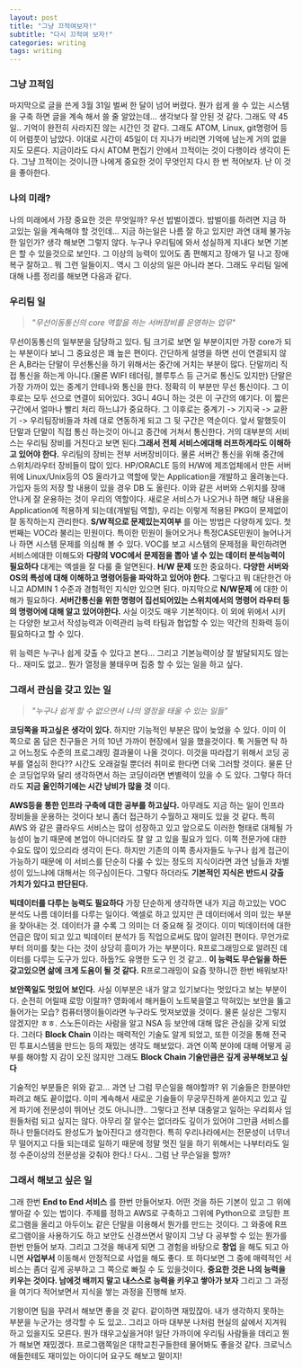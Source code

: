 ```yaml
---
layout: post
title: "그냥 끄적여보자!"
subtitle: "다시 끄적여 보자!"
categories: writing
tags: writing
---
```


### 그냥 끄적임
 마지막으로 글을 쓴게 3월 31일 벌써 한 달이 넘어 버렸다. 뭔가 쉽게 쓸 수 있는 시스템을 구축 하면 글을 계속 해서 쓸 줄 알았는데... 생각보다 잘 안된 것 같다.
그래도 약 45일.. 기억이 완전히 사라지진 않는 시간인 것 같다. 그래도 ATOM, Linux, git명령어 등이 어렴풋이 남았다. 이대로 시간이 45일이 더 지나가 버리면 기억에 남는게 거의 없을지도 모른다. 지금이라도 다시 ATOM 편집기 안에서 끄적이는 것이 다행이라 생각이 든다.
그냥 끄적이는 것이니깐 나에게 중요한 것이 무엇인지 다시 한 번 적어보자. 난 이 것을 좋아한다.

### 나의 미래?
나의 미래에서 가장 중요한 것은 무엇일까? 우선 밥벌이겠다.
밥벌이를 하려면 지금 하고있는 일을 계속해야 할 것인데... 지금 하는일은 나름 잘 하고 있지만 과연 대체 불가능한 일인가? 생각 해보면 그렇지 않다. 누구나 우리팀에 와서 성실하게 지내다 보면 기본은 할 수 있을것으로 보인다. 그 이상의 능력이 있어도 좀 편해지고 장애가 덜 나고 장애복구 잘하고.. 뭐 그런 일들이지.. 역시 그 이상의 일은 아니라 본다. 그래도 우리팀 일에 대해 나름 정리를 해보면 다음과 같다.

### 우리팀 일
> _"무선이동통신의 core 역할을 하는 서버장비를 운영하는 업무"_

무선이동통신의 일부분을 담당하고 있다. 팀 크기로 보면 일 부분이지만 가장 core가 되는 부분이다 보니 그 중요성은 꽤 높은 편이다. 간단하게 설명을 하면 선이 연결되지 않은 A,B라는 단말이 무선통신을 하기 위해서는 중간에 거치는 부분이 많다. 단말끼리 직접 통신을 하는게 아니다.(물론 WIFI 테더링, 블루투스 등 근거로 통신도 있지만) 단말은 가장 가까이 있는 중계기 안테나와 통신을 한다. 정확히 이 부분만 무선 통신이다. 그 이후로는 모두 선으로 연결이 되어있다. 3G니 4G니 하는 것은 이 구간의 얘기다. 이 짧은 구간에서 얼마나 빨리 처리 하느냐가 중요하다. 그 이후로는 중계기 -> 기지국 -> 교환기 -> 우리팀장비들과 차례 대로 연동하게 되고 그 뒷 구간은 역순이다. 앞서 말했듯이 단말과 단말이 직접 통신 하는것이 아니고 중간에 거쳐서 통신한다. 거의 대부분의 서비스는 우리팀 장비를 거친다고 보면 된다.**그래서 전체 서비스에대해 러프하게라도 이해하고 있어야 한다.**
우리팀의 장비는 전부 서버장비이다. 물론 서버간 통신을 위해 중간에 스위치/라우터 장비들이 많이 있다. HP/ORACLE 등의 H/W에 제조업체에서 만든 서버위에 Linux/Unix등의 OS 올라가고 역할에 맞는 Application을 개발하고 올려놓는다. 가입자 등의 저장 할 내용이 있을 경우 DB 도 올린다. 이와 같은 서버와 스위치를 장애 안나게 잘 운용하는 것이 우리의 역할이다. 새로운 서비스가 나오거나 하면 해당 내용을 Application에 적용하게 되는데(개발팀 역할), 우리는 이렇게 적용된 PKG이 문제없이 잘 동작하는지 관리한다. **S/W적으로 문제있는지여부** 를 아는 방법은 다양하게 있다. 첫번째는 VOC라 불리는 민원이다. 특이한 민원이 들어오거나 특정CASE민원이 늘어나거나 하면 시스템 문제를 의심해 볼 수 있다. VOC를 보고 시스템의 문제점을 확인하려면 서비스에대한 이해도와 **다량의 VOC에서 문제점을 뽑아 낼 수 있는 데이터 분석능력이 필요하다** 대게는 엑셀을 잘 다룰 줄 알면된다. **H/W 문제** 또한 중요하다. **다양한 서버와 OS의 특성에 대해 이해하고 명령어등을 파악하고 있어야 한다.** 그렇다고 뭐 대단한건 아니고 ADMIN 1 수준과 경험적인 지식만 있으면 된다. 마지막으로 **N/W문제** 에 대한 이해가 필요하다. **서버간통신을 위한 명령어 집선되어있는 스위치에서의 명령어 라우터 등의 명령어에 대해 알고 있어야한다.** 사실 이것도 매우 기본적이다.
이 외에 위에서 시키는 다양한 보고서 작성능력과 이력관리 능력 타팀과 협업할 수 있는 약간의 친화력 등이 필요하다고 할 수 있다.

위 능력은 누구나 쉽게 갖출 수 있다고 본다... 그리고 기본능력이상 잘 발달되지도 않는다.. 재미도 없고.. 뭔가 열정을 불태우며 집중 할 수 있는 일을 하고 싶다.

### 그래서 관심을 갖고 있는 일
> _"누구나 쉽게 할 수 없으면서 나의 열정을 태울 수 있는 일들"_

**코딩쪽을 파고싶은 생각이 있다.** 하지만 기능적인 부분은 많이 늦었을 수 있다. 이미 이쪽으로 몸 담은 친구들은 거의 10년 가까이 현장에서 일을 했을것이다. 툭 거들면 탁 하고 어느정도 수준의 프로그래밍 결과물이 나올 것이다. 이것을 따라잡기 위해서 코딩 공부를 열심히 한다?? 시간도 오래걸릴 뿐더러 취미로 한다면 더욱 그러할 것이다. 물론 단순 코딩업무와 달리 생각하면서 하는 코딩이라면 변별력이 있을 수 도 있다. 그렇다 하더라도 **지금 올인하기에는 시간 낭비가 많을 것** 이다.

**AWS등을 통한 인프라 구축에 대한 공부를 하고싶다.** 아무래도 지금 하는 일이 인프라 장비들을 운용하는 것이다 보니 좀더 접근하기 수월하고 재미도 있을 것 같다. 특히 AWS 와 같은 클라우드 서비스는 많이 성장하고 있고 앞으로도 이러한 형태로 대체될 가능성이 높기 때문에 본업이 아니더라도 잘 알 고 있을 필요가 있다. 이쪽 전문가에 대한 수요도 많이 있으리라 생각이 든다. 하지만 기존의 이쪽 종사자들도 누구나 쉽게 접근이 가능하기 때문에 이 서비스를 단순히 다룰 수 있는 정도의 지식이라면 과연 남들과 차별성이 있느냐에 대해서는 의구심이든다. 그렇다 하더라도 **기본적인 지식은 반드시 갖출 가치가 있다고 판단된다.**

**빅데이터를 다루는 능력도 필요하다** 가장 단순하게 생각하면 내가 지금 하고있는 VOC분석도 나름 데이터를 다루는 일이다. 엑셀로 하고 있지만 큰 데이터에서 의미 있는 부분을 찾아내는 것. 데이터가 클 수록 그 의미는 더 중요해 질 것이다. 이미 빅데이터에 대한 언급은 많이 되고 있고 빅데이터 분석가 등 직업으로써도 많이 알려진 편이다. 무언가로부터 의미를 찾는 다는 것이 상당히 흥미가 가는 부분이다. R프로그래밍으로 알려진 데이터를 다루는 도구가 있다. 하둡?도 유명한 도구 인 것 같고.. **이 능력도 무슨일을 하든 갖고있으면 삶에 크게 도움이 될 것 같다.** R프로그래밍이 요즘 핫하니깐 한번 배워보자!

**보안쪽일도 멋있어 보인다.** 사실 이부분은 내가 알고 있기보다는 멋있다고 보는 부분이다. 순전히 어릴때 로망 이랄까? 영화에서 해커들이 노트북을열고 막혀있는 보안을 뚫고 들어가는 모습? 컴퓨터쟁이들이라면 누구라도 멋져보였을 것이다. 물론 실상은 그렇지 않겠지만 ㅎㅎ. 스노든이라는 사람을 알고 NSA 등 보안에 대해 많은 관심을 갖게 되었다. 그러다 **Block Chain** 이라는 매력적인 기술도 알게 되었고, 또한 이것을 통해 전국민 투표시스템을 만드는 등의 재밌는 생각도 해보았다. 과연 이쪽 분야에 대해 어떻게 공부를 해야할 지 감이 오진 않지만 그래도 **Block Chain 기술만큼은 깊게 공부해보고 싶다**

기술적인 부분들은 위와 같고... 과연 난 그럼 무슨일을 해야할까? 위 기술들은 한분야만 파려고 해도 끝이없다. 이미 계속해서 새로운 기술들이 무궁무진하게 쏟아지고 있고 깊게 파기에 전문성이 뛰어난 것도 아니니깐.. 그렇다고 전부 대충알고 일하는 우리회사 임원들처럼 되고 싶지는 않다. 아무리 잘 알수는 없더라도 깊이가 있어야 그만큼 서비스를 하나 만들더라도 완성도가 높아진다고 생각한다. 특히 우리나라에서는 전문성이 너무너무 떨어지고 다들 되는데로 일하기 때문에 정말 멋진 일을 하기 위해서는 나부터라도 일정 수준이상의 전문성을 갖춰야 한다.! 다시.. 그럼 난 무슨일을 할까?

### 그래서 해보고 싶은 일

그래 한번 **End to End 서비스** 를 한번 만들어보자. 어떤 것을 하든 기본이 있고 그 위에 쌓아갈 수 있는 법이다. 주제를 정하고 AWS로 구축하고 그위에 Python으로 코딩한 프로그램을 올리고 아두이노 같은 단말을 이용해서 뭔가를 만드는 것이다. 그 와중에 R프로그램이을 사용하기도 하고 보안도 신경쓰면서 말이지 그냥 다 공부할 수 있는 뭔가를 한번 만들어 보자. 그리고 그것을 해내게 되면 그 경험을 바탕으로 **창업** 을 해도 되고 아니면 **사업부서** 이동해서 안정적으로 사업을 해도 좋다. 또 하다보면 그 중에 매력적인 서비스는 좀더 깊게 공부하고 그 쪽으로 빠질 수 도 있을것이다. **중요한 것은 나의 능력을 키우는 것이다. 남에것 배끼지 말고 내스스로 능력을 키우고 쌓아가 보자** 그리고 그 과정을 여기다 적어보면서 지식을 쌓는 과정을 진행해 보자.

기왕이면 팀을 꾸려서 해보면 좋을 것 같다. 같이하면 재밌잖아. 내가 생각하지 못하는 부분을 누군가는 생각할 수 도 있고.. 그리고 아마 대부분 나처럼 현실의 삶에서 지겨워 하고 있을지도 모른다. 뭔가 태우고싶을거야!
일단 가까이에 우리팀 사람들을 데리고 뭔가 해보면 재밌겠다. 프로그램쪽일은 대학교친구들한테 물어봐도 좋을것 같다. 크로닉스애들한테도 재미있는 아이디어 요구도 해보고 말이지!
